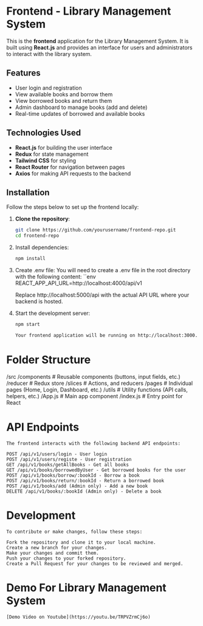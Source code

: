 # Frontend - Library Management System

This is the **frontend** application for the Library Management System. It is built using **React.js** and provides an interface for users and administrators to interact with the library system.

## Features

- User login and registration
- View available books and borrow them
- View borrowed books and return them
- Admin dashboard to manage books (add and delete)
- Real-time updates of borrowed and available books

## Technologies Used

- **React.js** for building the user interface
- **Redux** for state management
- **Tailwind CSS** for styling
- **React Router** for navigation between pages
- **Axios** for making API requests to the backend

## Installation

Follow the steps below to set up the frontend locally:

1. **Clone the repository**:

   ```bash
   git clone https://github.com/yourusername/frontend-repo.git
   cd frontend-repo

2. Install dependencies:

    ```bash
    npm install

3. Create .env file:
    You will need to create a .env file in the root directory with the following content:
    ``env
    REACT_APP_API_URL=http://localhost:4000/api/v1

    Replace http://localhost:5000/api with the actual API URL where your backend is hosted.

4. Start the development server:
    ```bash
    npm start

    Your frontend application will be running on http://localhost:3000.


# Folder Structure
/src
  /components     # Reusable components (buttons, input fields, etc.)
  /reducer        # Redux store
  /slices         # Actions, and reducers
  /pages          # Individual pages (Home, Login, Dashboard, etc.)
  /utils          # Utility functions (API calls, helpers, etc.)
  /App.js         # Main app component
  /index.js       # Entry point for React


# API Endpoints
    The frontend interacts with the following backend API endpoints:

    POST /api/v1/users/login - User login
    POST /api/v1/users/registe - User registration
    GET /api/v1/books/getAllBooks - Get all books
    GET /api/v1/books/borrowedByUser - Get borrowed books for the user
    POST /api/v1/books/borrow/:bookId - Borrow a book
    POST /api/v1/books/return/:bookId - Return a borrowed book
    POST /api/v1/books/add (Admin only) - Add a new book
    DELETE /api/v1/books/:bookId (Admin only) - Delete a book


# Development
    To contribute or make changes, follow these steps:

    Fork the repository and clone it to your local machine.
    Create a new branch for your changes.
    Make your changes and commit them.
    Push your changes to your forked repository.
    Create a Pull Request for your changes to be reviewed and merged.

# Demo For Library Management System
    [Demo Video on Youtube](https://youtu.be/TRPVZrmCj6o)